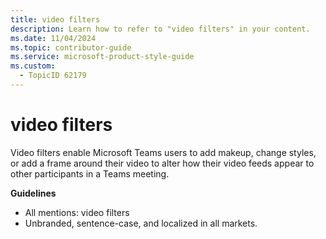 ```yaml
---
title: video filters
description: Learn how to refer to "video filters" in your content.
ms.date: 11/04/2024
ms.topic: contributor-guide
ms.service: microsoft-product-style-guide
ms.custom:
  - TopicID 62179
---
```



# video filters

Video filters enable Microsoft Teams users to add makeup, change styles, or add a frame around their video to alter how their video feeds appear to other participants in a Teams meeting.  

**Guidelines**

- All mentions: video filters
- Unbranded, sentence-case, and localized in all markets.

